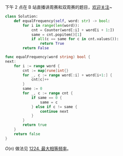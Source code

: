 下午 2 点在 B 站直播讲周赛和双周赛的题目，[欢迎关注](https://space.bilibili.com/206214/dynamic)~

```py [sol1-Python3]
class Solution:
    def equalFrequency(self, word: str) -> bool:
        for i in range(len(word)):
            cnt = Counter(word[:i] + word[i + 1:])
            same = cnt.popitem()[1]
            if all(c == same for c in cnt.values()):
                return True
        return False
```

```go [sol1-Go]
func equalFrequency(word string) bool {
next:
	for i := range word {
		cnt := map[rune]int{}
		for _, c := range word[:i] + word[i+1:] {
			cnt[c]++
		}
		same := 0
		for _, c := range cnt {
			if same == 0 {
				same = c
			} else if c != same {
				continue next
			}
		}
		return true
	}
	return false
}
```

$O(n)$ 做法见 [1224. 最大相等频率](https://leetcode.cn/problems/maximum-equal-frequency/)。
